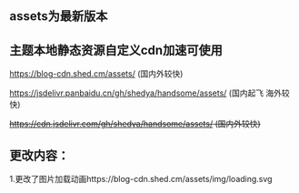 assets为最新版本
-----

主题本地静态资源自定义cdn加速可使用
-----
https://blog-cdn.shed.cm/assets/ (国内外较快)

https://jsdelivr.panbaidu.cn/gh/shedya/handsome/assets/ (国内起飞 海外较快)

~~https://cdn.jsdelivr.com/gh/shedya/handsome/assets/ (国内外较快)~~


更改内容：
-----
1.更改了图片加载动画https://blog-cdn.shed.cm/assets/img/loading.svg
